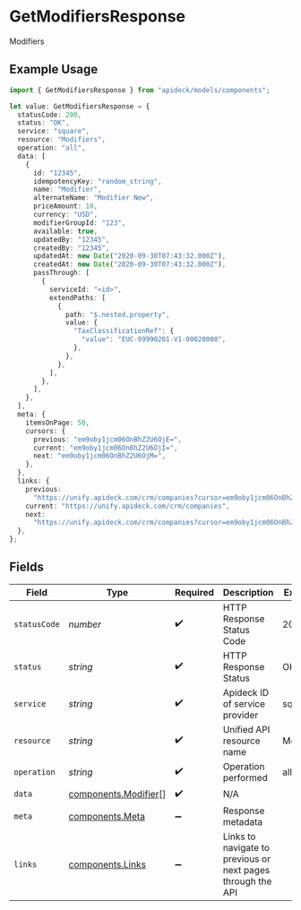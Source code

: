 # GetModifiersResponse

Modifiers

## Example Usage

```typescript
import { GetModifiersResponse } from "apideck/models/components";

let value: GetModifiersResponse = {
  statusCode: 200,
  status: "OK",
  service: "square",
  resource: "Modifiers",
  operation: "all",
  data: [
    {
      id: "12345",
      idempotencyKey: "random_string",
      name: "Modifier",
      alternateName: "Modifier New",
      priceAmount: 10,
      currency: "USD",
      modifierGroupId: "123",
      available: true,
      updatedBy: "12345",
      createdBy: "12345",
      updatedAt: new Date("2020-09-30T07:43:32.000Z"),
      createdAt: new Date("2020-09-30T07:43:32.000Z"),
      passThrough: [
        {
          serviceId: "<id>",
          extendPaths: [
            {
              path: "$.nested.property",
              value: {
                "TaxClassificationRef": {
                  "value": "EUC-99990201-V1-00020000",
                },
              },
            },
          ],
        },
      ],
    },
  ],
  meta: {
    itemsOnPage: 50,
    cursors: {
      previous: "em9oby1jcm06OnBhZ2U6OjE=",
      current: "em9oby1jcm06OnBhZ2U6OjI=",
      next: "em9oby1jcm06OnBhZ2U6OjM=",
    },
  },
  links: {
    previous:
      "https://unify.apideck.com/crm/companies?cursor=em9oby1jcm06OnBhZ2U6OjE%3D",
    current: "https://unify.apideck.com/crm/companies",
    next:
      "https://unify.apideck.com/crm/companies?cursor=em9oby1jcm06OnBhZ2U6OjM",
  },
};
```

## Fields

| Field                                                        | Type                                                         | Required                                                     | Description                                                  | Example                                                      |
| ------------------------------------------------------------ | ------------------------------------------------------------ | ------------------------------------------------------------ | ------------------------------------------------------------ | ------------------------------------------------------------ |
| `statusCode`                                                 | *number*                                                     | :heavy_check_mark:                                           | HTTP Response Status Code                                    | 200                                                          |
| `status`                                                     | *string*                                                     | :heavy_check_mark:                                           | HTTP Response Status                                         | OK                                                           |
| `service`                                                    | *string*                                                     | :heavy_check_mark:                                           | Apideck ID of service provider                               | square                                                       |
| `resource`                                                   | *string*                                                     | :heavy_check_mark:                                           | Unified API resource name                                    | Modifiers                                                    |
| `operation`                                                  | *string*                                                     | :heavy_check_mark:                                           | Operation performed                                          | all                                                          |
| `data`                                                       | [components.Modifier](../../models/components/modifier.md)[] | :heavy_check_mark:                                           | N/A                                                          |                                                              |
| `meta`                                                       | [components.Meta](../../models/components/meta.md)           | :heavy_minus_sign:                                           | Response metadata                                            |                                                              |
| `links`                                                      | [components.Links](../../models/components/links.md)         | :heavy_minus_sign:                                           | Links to navigate to previous or next pages through the API  |                                                              |